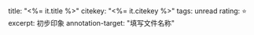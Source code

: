 title: "<%= it.title %>"
citekey: "<%= it.citekey %>"
tags: unread
rating: ⭐
excerpt: 初步印象
annotation-target: "填写文件名称"